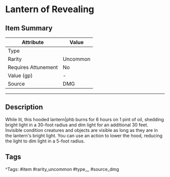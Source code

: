 # Lantern of Revealing

## Item Summary

| Attribute            | Value                        |
|----------------------|------------------------------|
| Type                 |   |
| Rarity               | Uncommon             |
| Requires Attunement  | No                |
| Value (gp)           | -    |
| Source               | DMG |

---

## Description

While lit, this hooded lantern|phb burns for 6 hours on 1 pint of oil, shedding bright light in a 30-foot radius and dim light for an additional 30 feet. Invisible condition creatures and objects are visible as long as they are in the lantern's bright light. You can use an action to lower the hood, reducing the light to dim light in a 5-foot radius.

## Tags

^Tags: #item #rarity_uncommon #type__ #source_dmg